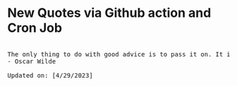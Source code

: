 # New Quotes via Github action and Cron Job

<pre>
<!-- #quote -->
The only thing to do with good advice is to pass it on. It is never of any use to oneself.
- Oscar Wilde

Updated on: [4/29/2023]
<!-- #quoteEnd -->
</pre>
